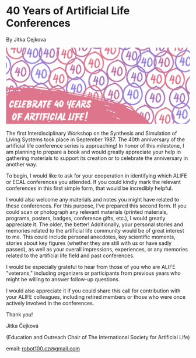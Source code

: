 # 40 Years of Artificial Life Conferences

By Jitka Cejkova

![A colorful banner with the number 40 in red and purple and blue, and the text "Celebrate 40 years of Artificial Life](./images/celebrate.png)

The first Interdisciplinary Workshop on the Synthesis and Simulation of Living Systems took place in September 1987. The 40th anniversary of the artificial life conference series is approaching! In honor of this milestone, I am planning to prepare a book and would greatly appreciate your help in gathering materials to support its creation or to celebrate the anniversary in another way.

To begin, I would like to ask for your cooperation in identifying which ALIFE or ECAL conferences you attended. If you could kindly mark the relevant conferences in this first simple form, that would be incredibly helpful.

I would also welcome any materials and notes you might have related to these conferences. For this purpose, I’ve prepared this second form. If you could scan or photograph any relevant materials (printed materials, programs, posters, badges, conference gifts, etc.), I would greatly appreciate it. The older, the better! Additionally, your personal stories and memories related to the artificial life community would be of great interest to me. This could include personal anecdotes, key scientific moments, stories about key figures (whether they are still with us or have sadly passed), as well as your overall impressions, experiences, or any memories related to the artificial life field and past conferences.

I would be especially grateful to hear from those of you who are ALIFE "veterans," including organizers or participants from previous years who might be willing to answer follow-up questions.

I would also appreciate it if you could share this call for contribution with your ALIFE colleagues, including retired members or those who were once actively involved in the conferences.

Thank you!

Jitka Čejková

(Education and Outreach Chair of The International Society for Artificial Life)

email: robot100.cz@gmail.com 
